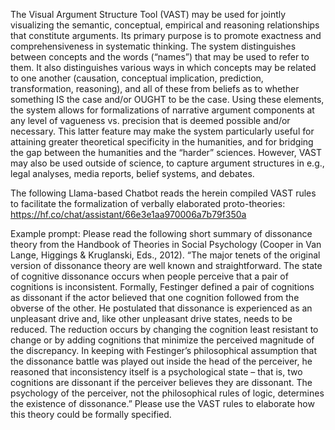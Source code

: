 The Visual Argument Structure Tool (VAST) may be used for jointly visualizing the semantic, conceptual, empirical and reasoning relationships that constitute arguments. Its primary purpose is to promote exactness and comprehensiveness in systematic thinking. The system distinguishes between concepts and the words (“names”) that may be used to refer to them. It also distinguishes various ways in which concepts may be related to one another (causation, conceptual implication, prediction, transformation, reasoning), and all of these from beliefs as to whether something IS the case and/or OUGHT to be the case. Using these elements, the system allows for formalizations of narrative argument components at any level of vagueness vs. precision that is deemed possible and/or necessary. This latter feature may make the system particularly useful for attaining greater theoretical specificity in the humanities, and for bridging the gap between the humanities and the “harder” sciences. However, VAST may also be used outside of science, to capture argument structures in e.g., legal analyses, media reports, belief systems, and debates.

The following Llama-based Chatbot reads the herein compiled VAST rules to facilitate the formalization of verbally elaborated proto-theories: https://hf.co/chat/assistant/66e3e1aa970006a7b79f350a

Example prompt:
Please read the following short summary of dissonance theory from the Handbook of Theories in Social Psychology (Cooper in Van Lange, Higgings & Kruglanski, Eds., 2012). “The major tenets of the original version of dissonance theory are well known and straightforward. The state of cognitive dissonance occurs when people perceive that a pair of cognitions is inconsistent. Formally, Festinger defined a pair of cognitions as dissonant if the actor believed that one cognition followed from the obverse of the other. He postulated that dissonance is experienced as an unpleasant drive and, like other unpleasant drive states, needs to be reduced. The reduction occurs by changing the cognition least resistant to change or by adding cognitions that minimize the perceived magnitude of the discrepancy. In keeping with Festinger’s philosophical assumption that the dissonance battle was played out inside the head of the perceiver, he reasoned that inconsistency itself is a psychological state – that is, two cognitions are dissonant if the perceiver believes they are dissonant. The psychology of the perceiver, not the philosophical rules of logic, determines the existence of dissonance.” Please use the VAST rules to elaborate how this theory could be formally specified.

